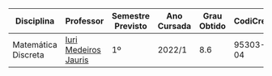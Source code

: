 | Disciplina | Professor | Semestre Previsto | Ano Cursada | Grau Obtido | CodiCred | Carga Horária |
| --- | --- | --- | --- | --- | --- | --- |
| Matemática Discreta | [Iuri Medeiros Jauris](https://www.linkedin.com/in/iuri-medeiros-468347209/) | 1º | 2022/1 | 8.6 | 95303-04 | 60 |

